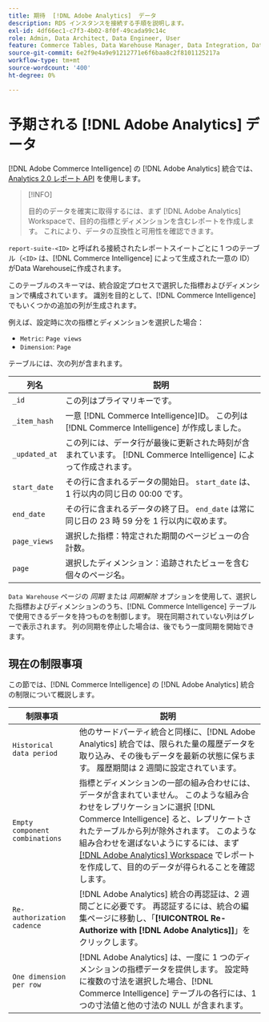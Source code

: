 ```yaml
---
title: 期待  [!DNL Adobe Analytics]  データ
description: RDS インスタンスを接続する手順を説明します。
exl-id: 4df66ec1-c7f3-4b02-8f0f-49cada99c14c
role: Admin, Data Architect, Data Engineer, User
feature: Commerce Tables, Data Warehouse Manager, Data Integration, Data Import/Export
source-git-commit: 6e2f9e4a9e91212771e6f6baa8c2f8101125217a
workflow-type: tm+mt
source-wordcount: '400'
ht-degree: 0%

---
```


# 予期される [!DNL Adobe Analytics] データ

[!DNL Adobe Commerce Intelligence] の [!DNL Adobe Analytics] 統合では、[Analytics 2.0 レポート API](https://developer.adobe.com/analytics-apis/docs/2.0/#!AdobeDocs/analytics-2.0-apis/master/README.md) を使用します。

>[!INFO]
>
>目的のデータを確実に取得するには、まず [!DNL Adobe Analytics] Workspaceで、目的の指標とディメンションを含むレポートを作成します。 これにより、データの互換性と可用性を確認できます。

`report-suite-<ID>` と呼ばれる接続されたレポートスイートごとに 1 つのテーブル（`<ID>` は、[!DNL Commerce Intelligence] によって生成された一意の ID）がData Warehouseに作成されます。

このテーブルのスキーマは、統合設定プロセスで選択した指標およびディメンションで構成されています。 識別を目的として、[!DNL Commerce Intelligence] でもいくつかの追加の列が生成されます。

例えば、設定時に次の指標とディメンションを選択した場合：
- `Metric`: `Page views`
- `Dimension`: `Page`

テーブルには、次の列が含まれます。

| 列名 | 説明 |
| --- | --- |
| `_id` | この列はプライマリキーです。 |
| `_item_hash` | 一意 [!DNL Commerce Intelligence]ID。 この列は [!DNL Commerce Intelligence] が作成しました。 |
| `_updated_at` | この列には、データ行が最後に更新された時刻が含まれています。 [!DNL Commerce Intelligence] によって作成されます。 |
| `start_date` | その行に含まれるデータの開始日。 `start_date` は、1 行以内の同じ日の 00:00 です。 |
| `end_date` | その行に含まれるデータの終了日。 `end_date` は常に同じ日の 23 時 59 分を 1 行以内に収めます。 |
| `page_views` | 選択した指標：特定された期間のページビューの合計数。 |
| `page` | 選択したディメンション：追跡されたビューを含む個々のページ名。 |

`Data Warehouse` ページの *同期* または *同期解除* オプションを使用して、選択した指標およびディメンションのうち、[!DNL Commerce Intelligence] テーブルで使用できるデータを持つものを制御します。 現在同期されていない列はグレーで表示されます。 列の同期を停止した場合は、後でもう一度同期を開始できます。

## 現在の制限事項

この節では、[!DNL Commerce Intelligence] の [!DNL Adobe Analytics] 統合の制限について概説します。

| 制限事項 | 説明 |
| --- | --- |
| `Historical data period` | 他のサードパーティ統合と同様に、[!DNL Adobe Analytics] 統合では、限られた量の履歴データを取り込み、その後もデータを最新の状態に保ちます。 履歴期間は 2 週間に設定されています。 |
| `Empty component combinations` | 指標とディメンションの一部の組み合わせには、データが含まれていません。 このような組み合わせをレプリケーションに選択 [!DNL Commerce Intelligence] ると、レプリケートされたテーブルから列が除外されます。 このような組み合わせを選ばないようにするには、まず [[!DNL Adobe Analytics] Workspace](https://experienceleague.adobe.com/docs/analytics/analyze/analysis-workspace/home.html) でレポートを作成して、目的のデータが得られることを確認します。 |
| `Re-authorization cadence` | [!DNL Adobe Analytics] 統合の再認証は、2 週間ごとに必要です。 再認証するには、統合の編集ページに移動し、「**[!UICONTROL Re-Authorize with [!DNL Adobe Analytics]]**」をクリックします。 |
| `One dimension per row` | [!DNL Adobe Analytics] は、一度に 1 つのディメンションの指標データを提供します。 設定時に複数の寸法を選択した場合、[!DNL Commerce Intelligence] テーブルの各行には、1 つの寸法値と他の寸法の NULL が含まれます。 |
